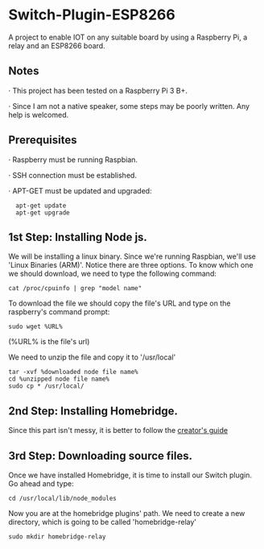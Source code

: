 # Switch-Plugin-ESP8266

A project to enable IOT on any suitable board by using a Raspberry Pi, a relay and an ESP8266 board.

## Notes
  
  · This project has been tested on a Raspberry Pi 3 B+.
  
  · Since I am not a native speaker, some steps may be poorly written. Any help is welcomed.

## Prerequisites

  · Raspberry must be running Raspbian.
  
  · SSH connection must be established.
  
  · APT-GET must be updated and upgraded:

  ``` 
    apt-get update  
    apt-get upgrade  
  ```

## 1st Step: Installing Node js.
  
  We will be installing a linux binary. Since we're running Raspbian, we'll use 'Linux Binaries (ARM)'.
  Notice there are three options. To know which one we should download, we need to type the following command:
  ```
  cat /proc/cpuinfo | grep "model name"
  ```
  To download the file we should copy the file's URL and type on the raspberry's command prompt:
  
  ```
  sudo wget %URL%
  ```
  (%URL% is the file's url)

  We need to unzip the file and copy it to '/usr/local'
  
  ```
  tar -xvf %downloaded node file name%
  cd %unzipped node file name%
  sudo cp * /usr/local/
  ```

## 2nd Step: Installing Homebridge.

  Since this part isn't messy, it is better to follow the [creator's guide](https://github.com/nfarina/homebridge)
  

## 3rd Step: Downloading source files.
  
  Once we have installed Homebridge, it is time to install our Switch plugin.
  Go ahead and type: 
  ```
  cd /usr/local/lib/node_modules
  ```
  Now you are at the homebridge plugins' path. We need to create a new directory, which is going to be called 'homebridge-relay'

  ```
  sudo mkdir homebridge-relay
  ```
 
